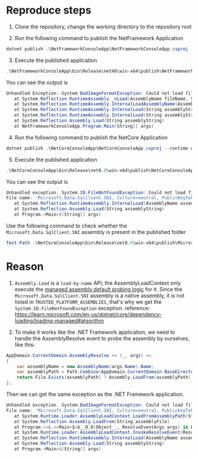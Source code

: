 # Reproduce steps

1. Clone the repository, change the working directory to the repository root

2. Run the following command to publish the NetFramework Application
```powershell
dotnet publish .\NetFrameworkConsoleApp\NetFrameworkConsoleApp.csproj --runtime win-x64 --no-self-contained --configuration Release /p:EnvironmentName=Production
```

3. Execute the published application
```powershell
.\NetFrameworkConsoleApp\bin\Release\net48\win-x64\publish\NetFrameworkConsoleApp.exe
```

You can see the output is
```powershell
Unhandled Exception: System.BadImageFormatException: Could not load file or assembly 'Microsoft.Data.SqlClient.SNI.x64' or one of its dependencies. The module was expected to contain an assembly manifest.
   at System.Reflection.RuntimeAssembly._nLoad(AssemblyName fileName, String codeBase, Evidence assemblySecurity, RuntimeAssembly locationHint, StackCrawlMark& stackMark, IntPtr pPrivHostBinder, Boolean throwOnFileNotFound, Boolean forIntrospection, Boolean suppressSecurityChecks)
   at System.Reflection.RuntimeAssembly.InternalLoadAssemblyName(AssemblyName assemblyRef, Evidence assemblySecurity, RuntimeAssembly reqAssembly, StackCrawlMark& stackMark, IntPtr pPrivHostBinder, Boolean throwOnFileNotFound, Boolean forIntrospection, Boolean suppressSecurityChecks)
   at System.Reflection.RuntimeAssembly.InternalLoad(String assemblyString, Evidence assemblySecurity, StackCrawlMark& stackMark, IntPtr pPrivHostBinder, Boolean forIntrospection)
   at System.Reflection.RuntimeAssembly.InternalLoad(String assemblyString, Evidence assemblySecurity, StackCrawlMark& stackMark, Boolean forIntrospection)
   at System.Reflection.Assembly.Load(String assemblyString)
   at NetFrameworkConsoleApp.Program.Main(String[] args)
```

4. Run the following command to publish the NetCore Application
```powershell
dotnet publish .\NetCoreConsoleApp\NetCoreConsoleApp.csproj --runtime win-x64 --no-self-contained --configuration Release /p:EnvironmentName=Production
```

5. Execute the published application
```powershell
.\NetCoreConsoleApp\bin\Release\net8.0\win-x64\publish\NetCoreConsoleApp.exe
```

You can see the output is
```powershell
Unhandled exception. System.IO.FileNotFoundException: Could not load file or assembly 'Microsoft.Data.SqlClient.SNI, Culture=neutral, PublicKeyToken=null'. The system cannot find the file specified.
File name: 'Microsoft.Data.SqlClient.SNI, Culture=neutral, PublicKeyToken=null'
   at System.Reflection.RuntimeAssembly.InternalLoad(AssemblyName assemblyName, StackCrawlMark& stackMark, AssemblyLoadContext assemblyLoadContext, RuntimeAssembly requestingAssembly, Boolean throwOnFileNotFound)
   at System.Reflection.Assembly.Load(String assemblyString)
   at Program.<Main>$(String[] args)
```

Use the following command to check whether the `Microsoft.Data.SqlClient.SNI` assembly is present in the published folder
```powershell
Test-Path .\NetCoreConsoleApp\bin\Release\net8.0\win-x64\publish\Microsoft.Data.SqlClient.SNI.dll
```

# Reason

1. `Assembly.Load` is a `load-by-name` API, the AssemblyLoadContext only execute the [managed assembly default probing logic](https://learn.microsoft.com/en-us/dotnet/core/dependency-loading/default-probing#managed-assembly-default-probing) for it. Since the `Microsoft.Data.SqlClient.SNI` assembly is a native assembly, it is not listed in `TRUSTED_PLATFORM_ASSEMBLIES`, that's why we get the `System.IO.FileNotFoundException` exception.
reference: https://learn.microsoft.com/en-us/dotnet/core/dependency-loading/loading-managed#algorithm

2. To make it works like the .NET Framework application, we need to handle the AssemblyResolve event to probe the assembly by ourselves, like this:
```csharp
AppDomain.CurrentDomain.AssemblyResolve += (_, args) =>
{
    var assemblyName = new AssemblyName(args.Name).Name;
    var assemblyPath = Path.Combine(AppDomain.CurrentDomain.BaseDirectory, $"{assemblyName}.dll");
    return File.Exists(assemblyPath) ? Assembly.LoadFrom(assemblyPath) : null;
};
```

Then we can get the same exception as the .NET Framework application.
```powershell
Unhandled exception. System.BadImageFormatException: Could not load file or assembly 'Microsoft.Data.SqlClient.SNI, Culture=neutral, PublicKeyToken=null'. An attempt was made to load a program with an incorrect format.
File name: 'Microsoft.Data.SqlClient.SNI, Culture=neutral, PublicKeyToken=null' ---> System.BadImageFormatException: Bad IL format. The format of the file 'D:\git\oss\reproduce-dotnet-runtime-issue-111597\NetCoreConsoleApp\bin\Release\net8.0\win-x64\publish\Microsoft.Data.SqlClient.SNI.dll' is invalid.
   at System.Runtime.Loader.AssemblyLoadContext.LoadFromAssemblyPath(String assemblyPath)
   at System.Reflection.Assembly.LoadFrom(String assemblyFile)
   at Program.<>c.<<Main>$>b__0_0(Object _, ResolveEventArgs args) in D:\git\oss\reproduce-dotnet-runtime-issue-111597\NetCoreConsoleApp\Program.cs:line 7
   at System.Runtime.Loader.AssemblyLoadContext.InvokeResolveEvent(ResolveEventHandler eventHandler, RuntimeAssembly assembly, String name)
   at System.Reflection.RuntimeAssembly.InternalLoad(AssemblyName assemblyName, StackCrawlMark& stackMark, AssemblyLoadContext assemblyLoadContext, RuntimeAssembly requestingAssembly, Boolean throwOnFileNotFound)
   at System.Reflection.Assembly.Load(String assemblyString)
   at Program.<Main>$(String[] args)
```
